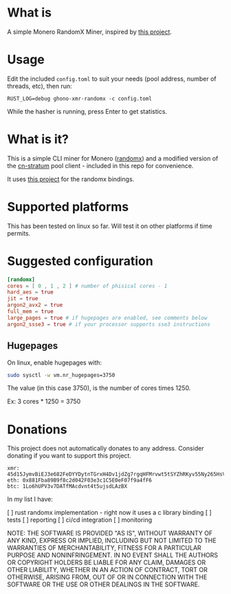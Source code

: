 # What is

A simple Monero RandomX Miner, inspired by [this project](https://github.com/kazcw/powhasher).

# Usage

Edit the included `config.toml` to suit your needs (pool address, number of threads, etc), then run:

```
RUST_LOG=debug ghono-xmr-randomx -c config.toml
```

While the hasher is running, press Enter to get statistics.

# What is it?

This is a simple CLI miner for Monero ([randomx](https://github.com/tevador/RandomX))
and a modified version of the [cn-stratum](https://github.com/kazcw/cn-stratum) pool client - included in this repo
for convenience.

It uses [this project](https://github.com/tari-project/randomx-rs) for the randomx bindings.

# Supported platforms

This has been tested on linux so far.
Will test it on other platforms if time permits.

# Suggested configuration

```toml
[randomx]
cores = [ 0 , 1 , 2 ] # number of phisical cores - 1
hard_aes = true
jit = true
argon2_avx2 = true
full_mem = true
large_pages = true # if hugepages are enabled, see comments below
argon2_ssse3 = true # if your processor supports sse3 instructions
```

## Hugepages

On linux, enable hugepages with:

```sh
sudo sysctl -w vm.nr_hugepages=3750
```

The value (in this case 3750), is the number of cores times 1250.

Ex: 3 cores * 1250 = 3750

# Donations

This project does not automatically donates to any address.
Consider donating if you want to support this project.

```
xmr: 45d15JymvBiEJ3e682FeDYYDytnTGrxH4Dv1jdZg7rgqHFMrvwt5tSYZhRKyv55Ny265HsVANH4p6LLpbH3hxiKg6ha8Jir
eth: 0x881Fba89B9f8c2d042F03e3c1C5E0eF07f9a4fF6
btc: 1Lo6hUPV3v7DATfMAcdvnt4t5ujsdLAzBX
```

In my list I have:

[ ] rust randomx implementation - right now it uses a c library binding
[ ] tests
[ ] reporting
[ ] ci/cd integration
[ ] monitoring


NOTE: THE SOFTWARE IS PROVIDED "AS IS", WITHOUT WARRANTY OF ANY KIND, EXPRESS OR IMPLIED, INCLUDING BUT NOT LIMITED TO THE WARRANTIES OF MERCHANTABILITY, FITNESS FOR A PARTICULAR PURPOSE AND NONINFRINGEMENT. IN NO EVENT SHALL THE AUTHORS OR COPYRIGHT HOLDERS BE LIABLE FOR ANY CLAIM, DAMAGES OR OTHER LIABILITY, WHETHER IN AN ACTION OF CONTRACT, TORT OR OTHERWISE, ARISING FROM, OUT OF OR IN CONNECTION WITH THE SOFTWARE OR THE USE OR OTHER DEALINGS IN THE SOFTWARE.
